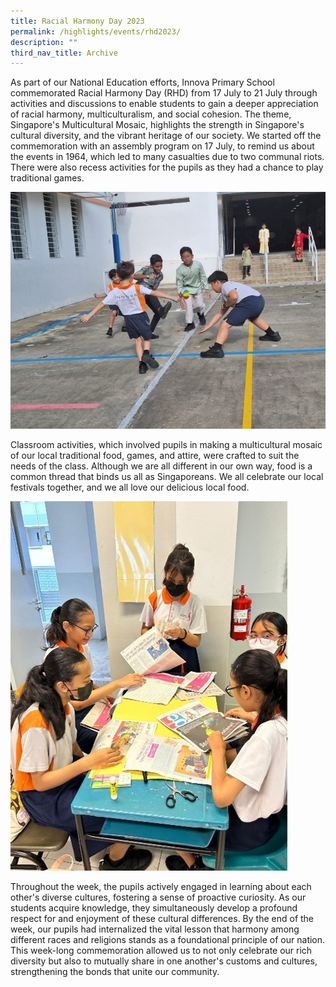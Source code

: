 ```yaml
---
title: Racial Harmony Day 2023
permalink: /highlights/events/rhd2023/
description: ""
third_nav_title: Archive
---
```

As part of our National Education efforts, Innova Primary School commemorated Racial Harmony Day (RHD) from 17 July to 21 July through activities and discussions to enable students to gain a deeper appreciation of racial harmony, multiculturalism, and social cohesion. The theme, Singapore's Multicultural Mosaic, highlights the strength in Singapore's cultural diversity, and the vibrant heritage of our society. 
We started off the commemoration with an assembly program on 17 July, to remind us about the events in 1964, which led to many casualties due to two communal riots. There were also recess activities for the pupils as they had a chance to play traditional games.

![](/images/racialharmonyday1.jpg)

Classroom activities, which involved pupils in making a multicultural mosaic of our local traditional food, games, and attire, were crafted to suit the needs of the class. Although we are all different in our own way, food is a common thread that binds us all as Singaporeans. We all celebrate our local festivals together, and we all love our delicious local food.

![](/images/racialharmonyday2.jpg)

Throughout the week, the pupils actively engaged in learning about each other's diverse cultures, fostering a sense of proactive curiosity. As our students acquire knowledge, they simultaneously develop a profound respect for and enjoyment of these cultural differences.
By the end of the week, our pupils had internalized the vital lesson that harmony among different races and religions stands as a foundational principle of our nation. This week-long commemoration allowed us to not only celebrate our rich diversity but also to mutually share in one another's customs and cultures, strengthening the bonds that unite our community.